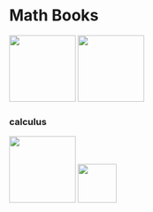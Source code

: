 # Math Books

[<img src=https://images-na.ssl-images-amazon.com/images/I/41qQ8QHroVS._SX348_BO1,204,203,200_.jpg height=120>](https://libgen.is/book/index.php?md5=C692717FC61C8133BA008BE26AABB084)
[<img src=https://images-na.ssl-images-amazon.com/images/I/41JBIu2-JLL._SX398_BO1,204,203,200_.jpg height=120>](https://libgen.is/book/index.php?md5=EFA51226D14D0A95FB6F2BD8669499C5)

### calculus
[<img src=https://libgen.rs/covers/2944000/af1e3b07114eaa2f129c1e4cf1f2ebb8-g.jpg height=120>](https://libgen.rs/book/index.php?md5=AF1E3B07114EAA2F129C1E4CF1F2EBB8)
[<img src=https://images-na.ssl-images-amazon.com/images/I/31hBaUnCCjL._SX384_BO1,204,203,200_.jpg height=70>](https://libgen.rs/book/index.php?md5=D3A4243794C1FFBE14213A0ED40E075A)
